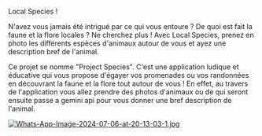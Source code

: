 Local Species !

N'avez vous jamais été intrigué par ce qui vous entoure ? De quoi est fait la faune et la flore locales ? Ne cherchez plus ! Avec Local Species, prenez en photo les différents espèces d'animaux autour de vous et ayez une description bref de l'animal.

Ce projet se nomme "Project Species". C'est une application ludique et éducative qui vous propose d'égayer vos promenades ou vos randonnées en découvrant la faune et la flore tout autour de vous ! En effet, au travers de l'application vous allez prendre des photos d'animaux ou de qui seront ensuite passe a gemini api pour vous donner une bref description de l'animal.

[![Whats-App-Image-2024-07-06-at-20-13-03-1.jpg](https://i.postimg.cc/JzLv85Vw/Whats-App-Image-2024-07-06-at-20-13-03-1.jpg)](https://postimg.cc/Wh5X6r1S)
